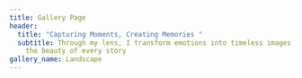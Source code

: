 ```yaml
---
title: Gallery Page
header:
  title: "Capturing Moments, Creating Memories "
  subtitle: Through my lens, I transform emotions into timeless images, preserving
    the beauty of every story
gallery_name: Landscape
---
```

